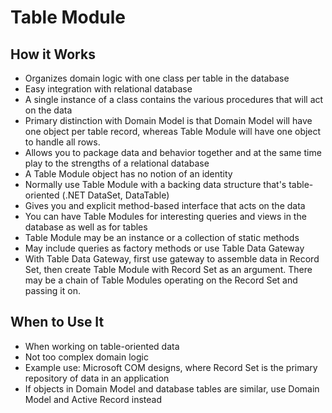 # Table Module

## How it Works

- Organizes domain logic with one class per table in the database
- Easy integration with relational database
- A single instance of a class contains the various procedures that will act on the data
- Primary distinction with Domain Model is that Domain Model will have one object per table record,
  whereas Table Module will have one object to handle all rows.
- Allows you to package data and behavior together and at the same time play to the strengths of a relational database
- A Table Module object has no notion of an identity
- Normally use Table Module with a backing data structure that's table-oriented (.NET DataSet, DataTable)
- Gives you and explicit method-based interface that acts on the data
- You can have Table Modules for interesting queries and views in the database as well as for tables
- Table Module may be an instance or a collection of static methods
- May include queries as factory methods or use Table Data Gateway
- With Table Data Gateway, first use gateway to assemble data in Record Set,
  then create Table Module with Record Set as an argument. There may be a chain
  of Table Modules operating on the Record Set and passing it on.

## When to Use It

- When working on table-oriented data
- Not too complex domain logic
- Example use: Microsoft COM designs, where Record Set is the primary repository of data in an application
- If objects in Domain Model and database tables are similar, use Domain Model and Active Record instead
